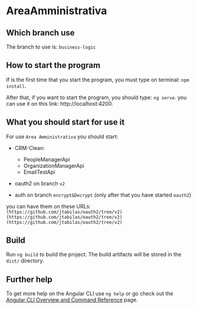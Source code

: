 # AreaAmministrativa


## Which branch use

The branch to use is: `business-logic`


## How to start the program

If is the first time that you start the program, you must type on terminal: `npm install`.

After that, if you want to start the program, you should type: `ng serve`. 
you can use it on this link: http://localhost:4200.


## What you should start for use it

For use `Area Amministrativa` you should start:

- CRM-Clean:
  - PeopleManagerApi
  - OrganizationManagerApi
  - EmailTestApi

- oauth2 on branch `v2`

- auth on branch `encrypt&Decrypt` (only after that you have started `oauth2`)

you can have them on these URLs:
  ``` (https://github.com/jtabilas/oauth2/tree/v2) ```
  ``` (https://github.com/jtabilas/oauth2/tree/v2) ```
  ``` (https://github.com/jtabilas/oauth2/tree/v2) ```


## Build

Run `ng build` to build the project. The build artifacts will be stored in the `dist/` directory.


## Further help

To get more help on the Angular CLI use `ng help` or go check out the [Angular CLI Overview and Command Reference](https://angular.io/cli) page.

